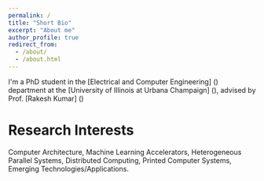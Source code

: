 ```yaml
---
permalink: /
title: "Short Bio"
excerpt: "About me"
author_profile: true
redirect_from: 
  - /about/
  - /about.html
---
```


I'm a PhD student in the [Electrical and Computer Engineering] () department at the [University of Illinois at Urbana Champaign] (), advised by Prof. [Rakesh Kumar] () 

Research Interests
======
Computer Architecture, Machine Learning Accelerators, Heterogeneous Parallel Systems, Distributed Computing, Printed Computer Systems, Emerging Technologies/Applications.

